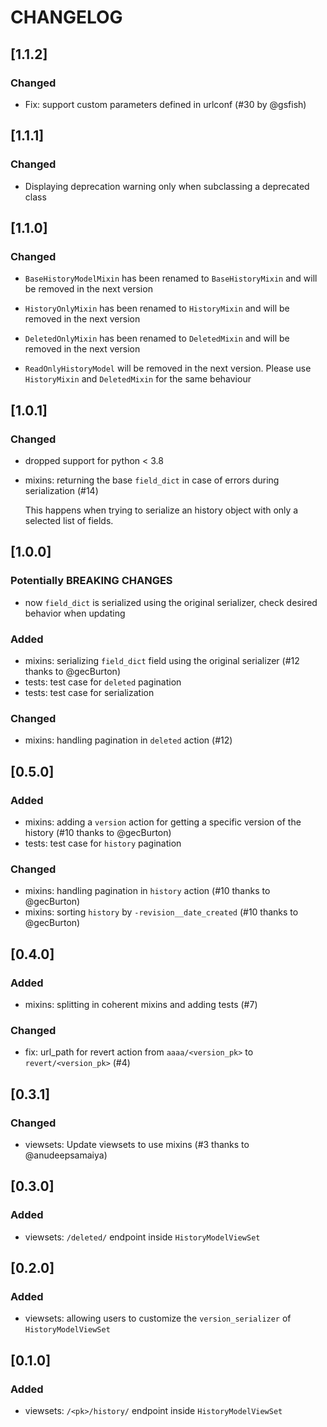 # CHANGELOG

## [1.1.2]

### Changed

- Fix: support custom parameters defined in urlconf (#30 by @gsfish)

## [1.1.1]

### Changed

- Displaying deprecation warning only when subclassing a deprecated class

## [1.1.0]

### Changed

- `BaseHistoryModelMixin` has been renamed to `BaseHistoryMixin`
    and will be removed in the next version

- `HistoryOnlyMixin` has been renamed to `HistoryMixin`
    and will be removed in the next version

- `DeletedOnlyMixin` has been renamed to `DeletedMixin`
    and will be removed in the next version

- `ReadOnlyHistoryModel` will be removed in the next version.
    Please use `HistoryMixin` and `DeletedMixin` for the same behaviour


## [1.0.1]

### Changed

- dropped support for python < 3.8
- mixins: returning the base `field_dict` in case of errors during serialization (#14)
    
    This happens when trying to serialize an history object with only a selected
    list of fields.


## [1.0.0]

### Potentially BREAKING CHANGES

- now `field_dict` is serialized using the original serializer,
    check desired behavior when updating

### Added

- mixins: serializing `field_dict` field using the original serializer
    (#12 thanks to @gecBurton)
- tests: test case for `deleted` pagination
- tests: test case for serialization

### Changed

- mixins: handling pagination in `deleted` action (#12)


## [0.5.0]

### Added

- mixins: adding a `version` action for getting a specific version of the history
    (#10 thanks to @gecBurton)
- tests: test case for `history` pagination

### Changed

- mixins: handling pagination in `history` action (#10 thanks to @gecBurton)
- mixins: sorting `history` by `-revision__date_created` (#10 thanks to @gecBurton)


## [0.4.0]

### Added

- mixins: splitting in coherent mixins and adding tests (#7)

### Changed

- fix: url_path for revert action from `aaaa/<version_pk>` to `revert/<version_pk>` (#4)


## [0.3.1]

### Changed

- viewsets: Update viewsets to use mixins (#3 thanks to @anudeepsamaiya)


## [0.3.0]

### Added

- viewsets: `/deleted/` endpoint inside `HistoryModelViewSet`


## [0.2.0]

### Added

- viewsets: allowing users to customize the `version_serializer` of `HistoryModelViewSet`


## [0.1.0]

### Added

- viewsets: `/<pk>/history/` endpoint inside `HistoryModelViewSet`
